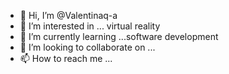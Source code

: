 - 👋 Hi, I’m @Valentinaq-a
- 👀 I’m interested in ... virtual reality
- 🌱 I’m currently learning ...software development
- 💞️ I’m looking to collaborate on ...
- 📫 How to reach me ...

<!---
Valentinaq-a/Valentinaq-a is a ✨ special ✨ repository because its `README.md` (this file) appears on your GitHub profile.
You can click the Preview link to take a look at your changes.
--->
